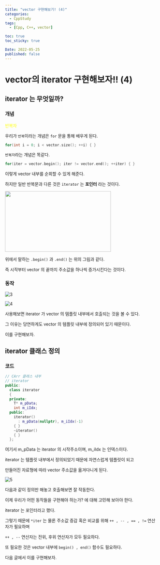 ```yaml
---
title: "vector 구현해보기! (4)"
categories:
  - CppStudy
tags:
  - [Cpp, C++, vector]

toc: true
toc_sticky: true

Date: 2022-05-25
published: false
---
```


# vector의 iterator 구현해보자!! (4)

## iterator 는 무엇일까?
### 개념
<span style="color:yellow"> 반복자 </span>

우리가 `반복`이라는 개념은 `for` 문을 통해 배우게 된다.

```cpp
for(int i = 0; i < vector.size(); ++i) { }
```

`반복자`라는 개념은 똑같다.
```cpp
for(iter = vector.begin(); iter != vector.end(); ++iter) { }
```

이렇게 vector 내부를 순회할 수 있게 해준다.

하지만 일반 반복문과 다른 것은 `iterator` 는 **포인터** 라는 것이다.

<img src="https://user-images.githubusercontent.com/87271529/169980906-3bede7af-7903-4a8d-b566-2e9d40133cb6.png" width="350" height="200"/>

위에서 말하는 `.begin()` 과 `.end()` 는 위의 그림과 같다.

즉 시작부터 vector 의 끝까지 주소값을 하나씩 증가시킨다는 것이다.

### 동작
![3](https://user-images.githubusercontent.com/87271529/169983962-1280de78-1591-4d0a-8c0f-bb99ea0a39d8.png)

![4](https://user-images.githubusercontent.com/87271529/169984007-073b57f8-1e44-4d44-b191-556012da8486.png)

사용해보면 iterator 가 vector 의 템플릿 내부에서 호출되는 것을 볼 수 있다.

그 이유는 당연하게도 vector 의 템플릿 내부에 정의되어 있기 때문이다.

이를 구현해보자.

## iterator 클래스 정의
### 코드

```cpp
// CArr 클래스 내부
// iterator
public:
  class iterator
  {
  private:
    T* m_pData;
    int m_iIdx;
  public:
    iterator()
      : m_pData(nullptr), m_iIdx(-1)
    { }
    ~iterator()
    { }
  };
```

여기서 m_pData 는 iterator 의 시작주소이며, m_iIdx 는 인덱스이다.

iterator 는 템플릿 내부에서 정의되었기 때문에 자연스럽게 템플릿이 되고

만들어진 자료형에 따라 vector 주소값을 옮겨다니게 된다.

![5](https://user-images.githubusercontent.com/87271529/169985916-5b30835d-995b-45b9-bfb7-160cd7b859a1.png)

다음과 같이 정의만 해놓고 호출해보면 잘 작동한다.

이제 우리가 어떤 동작들을 구현해야 하는가? 에 대해 고민해 보아야 한다.

iterator 는 포인터라고 했다.

그렇기 때문에 `*iter` 는 물론 주소값 증감 혹은 비교를 위해 `++ , -- , == , !=` 연산자가 필요하며

`++ , --` 연산자는 전위, 후위 연산자가 모두 필요하다.

또 필요한 것은 vector 내부에 `begin() , end()` 함수도 필요하다.

다음 글에서 이를 구현해보자.
